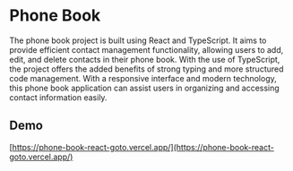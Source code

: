 # Phone Book

The phone book project is built using React and TypeScript. It aims to provide efficient contact management functionality, allowing users to add, edit, and delete contacts in their phone book. With the use of TypeScript, the project offers the added benefits of strong typing and more structured code management. With a responsive interface and modern technology, this phone book application can assist users in organizing and accessing contact information easily.

## Demo

[https://phone-book-react-goto.vercel.app/](https://phone-book-react-goto.vercel.app/)
